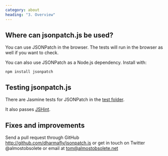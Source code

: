 ```yaml
---
category: about
heading: "3. Overview"
---
```


Where can jsonpatch.js be used?
-------------------------------

You can use JSONPatch in the browser. The tests will run in the browser as well if you want to check.

You can also use JSONPatch as a Node.js dependency. Install with:

    npm install jsonpatch

Testing jsonpatch.js
--------------------

There are Jasmine tests for JSONPatch in the [test folder](https://github.com/dharmafly/jsonpatch.js/tree/master/test).

It also passes [JSHint](http://www.jshint.com/).

Fixes and improvements
----------------------

Send a pull request through GitHub <http://github.com/dharmafly/jsonpatch.js> or get in touch on Twitter @almostobsolete or email at tom@almostobsolete.net

